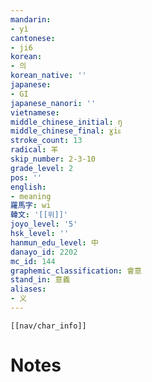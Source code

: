 ```yaml
---
mandarin:
- yì
cantonese:
- ji6
korean:
- 의
korean_native: ''
japanese:
- GI
japanese_nanori: ''
vietnamese:
middle_chinese_initial: ŋ
middle_chinese_final: ɣiᴇ
stroke_count: 13
radical: 羊
skip_number: 2-3-10
grade_level: 2
pos: ''
english:
- meaning
羅馬字: wi
韓文: '[[위]]'
joyo_level: '5'
hsk_level: ''
hanmun_edu_level: 中
danayo_id: 2202
mc_id: 144
graphemic_classification: 會意
stand_in: 意義
aliases:
- 义
---
```

```meta-bind-embed
[[nav/char_info]]
```

# Notes
